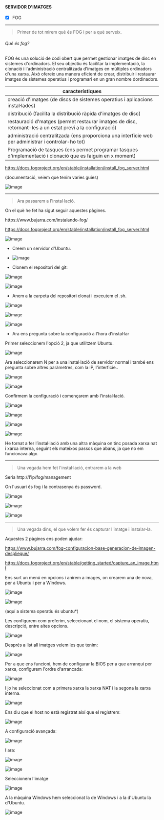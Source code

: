 #### SERVIDOR D'IMATGES 

- [x] FOG

---------------------------------------------------------------------------------------------------------------------------------------------------------------------------------

> Primer de tot mirem què és FOG i per a què serveix.

###### Què és fog?

FOG és una solució de codi obert que permet gestionar imatges de disc en sistemes d'ordinadors. El seu objectiu és facilitar la implementació, la clonació i l'administració centralitzada d'imatges en múltiples ordinadors d'una xarxa. Això ofereix una manera eficient de crear, distribuir i restaurar imatges de sistemes operatius i programari en un gran nombre dordinadors.


| característiques |        
| ---------------- | 
| creació d'imatges (de discs de sistemes operatius i aplicacions instal·lades) | 
| distribució (facilita la distribució ràpida d'imatges de disc) | 
| restauració d'matges (permet restaurar imatges de disc, retornant-les a un estat previ a la configuració) | 
| administració centralitzada (ens proporciona una interficie web per administrar i controlar-ho tot) | 
| Programació de tasques (ens permet programar tasques d'implementació i clonació que es faiguin en x moment) | 


https://docs.fogproject.org/en/stable/installation/install_fog_server.html

(documentació, veiem que tenim varies guies)

![image](https://github.com/sara21h/nose/assets/113586105/01b7d7ac-7256-4a6a-92db-ed7cd0eb39c1)

---------------------------------------------------------------------------------------------------------------------------------------------------------------------------------

> Ara passarem a l'instal·lació.

On el què he fet ha sigut seguir aquestes pàgines.

https://www.bujarra.com/instalando-fog/

https://docs.fogproject.org/en/stable/installation/install_fog_server.html

![image](https://github.com/sara21h/nose/assets/113586105/0124fc7f-1ac0-457f-af91-98d60da43442)

- Creem un servidor d'Ubuntu.
-  ![image](https://github.com/sara21h/nose/assets/113586105/278b8d6e-c2be-4209-a11b-222d6829a54e)

- Clonem el repositori del git:

![image](https://github.com/sara21h/nose/assets/113586105/7e261463-8ac4-402c-9863-ddf57b5c2f23)

![image](https://github.com/sara21h/nose/assets/113586105/eb7c74a3-0e2c-45fb-ac42-0524ebb1d04c)

- Anem a la carpeta del repositori clonat i executem el .sh.  

![image](https://github.com/sara21h/nose/assets/113586105/8f0e88f7-aeb5-41b4-8e2b-899a25706fb5)

![image](https://github.com/sara21h/nose/assets/113586105/8430df9b-3f94-41a3-ad3b-429264aaca47)

![image](https://github.com/sara21h/nose/assets/113586105/1661cced-46c1-4c24-ab86-f5884bdd2f00)

- Ara ens pregunta sobre la configuració a l'hora d'instal·lar

Primer seleccionem l'opció 2, ja que utilitzem Ubuntu.

![image](https://github.com/sara21h/nose/assets/113586105/8e854959-2a26-4115-9301-e2d03bd1cce3)

Ara seleccionarem N per a una instal·lació de servidor normal i també ens pregunta sobre altres paràmetres, com la IP, l'interficie..

![image](https://github.com/sara21h/nose/assets/113586105/2b561aa9-2a06-4107-b219-9a538a060db0)

![image](https://github.com/sara21h/nose/assets/113586105/6827427f-dbfa-4afa-a96b-45561739a69a)

Confirmem la configuració i començarem amb l'instal·lació.

![image](https://github.com/sara21h/nose/assets/113586105/3120d972-e740-4b1f-9ad1-0d99ad7f5064)

![image](https://github.com/sara21h/nose/assets/113586105/81ce32b4-b1c3-439c-aeb4-ce8d9dad7534)

![image](https://github.com/sara21h/nose/assets/113586105/b64424e2-ccd7-4311-9896-900f245edd19)

![image](https://github.com/sara21h/nose/assets/113586105/b2b8cab8-ad17-43e9-9682-832168b51d3a)

He tornat a fer l’instal·lació amb  una altra màquina on tinc posada xarxa nat i xarxa interna, seguint els mateixos passos que abans, ja que no em funcionava algo.

---------------------------------------------------------------------------------------------------------------------------------------------------------------------------------

> Una vegada hem fet l'instal·lació, entrarem a la web

Seria http://l'ip/fog/management

On l'usuari és fog i la contrasenya és password.

![image](https://github.com/sara21h/nose/assets/113586105/60195aeb-71a7-4d05-ac07-b0a037916ff8)

![image](https://github.com/sara21h/nose/assets/113586105/d1b1e045-01c7-46ff-8724-3a6a550a6aa1)

![image](https://github.com/sara21h/nose/assets/113586105/462ccfcd-ac66-40c6-987b-f04c38179957)

---------------------------------------------------------------------------------------------------------------------------------------------------------------------------------

> Una vegada dins, el que volem fer és capturar l'imatge i instalar-la.

Aquestes 2 pàgines ens poden ajudar:

https://www.bujarra.com/fog-configuracion-base-generacion-de-imagen-despliegue/

https://docs.fogproject.org/en/stable/getting_started/capture_an_image.html

Ens surt un menú en opcions i anirem a images, on crearem una de nova, per a Ubuntu i per a Windows.

![image](https://github.com/sara21h/nose/assets/113586105/5df191c4-5c0e-4f2a-9eb9-9a9d88f32e3b)

![image](https://github.com/sara21h/nose/assets/113586105/b1b97287-05a9-4c89-b05f-6d2f1413b028)

(aquí a sistema operatiu és ubuntu*)

Les configurem com preferim, seleccionant el nom, el sistema operatiu, descripció, entre altes opcions.

![image](https://github.com/sara21h/nose/assets/113586105/3bea35da-0ddb-44c1-802e-191613b97ebc)

Després a list all imatges veiem les que tenim:

![image](https://github.com/sara21h/nose/assets/113586105/70862dbd-3e0e-4403-85ab-895b3a4b0522)

Per a que ens funcioni, hem de configurar la BIOS per a que arranqui per xarxa, configurem l'ordre d'arrancada:

![image](https://github.com/sara21h/nose/assets/113586105/5fb0b94a-2d23-40db-8c21-6c760781a23d)

I jo he seleccionat com a primera xarxa la xarxa NAT i la segona la xarxa interna.

![image](https://github.com/sara21h/nose/assets/113586105/30d07933-956b-4a0b-bd9e-8dd0f7ea004a)

Ens diu que el host no està registrat així que el registrem:

![image](https://github.com/sara21h/nose/assets/113586105/3a974039-c6d4-4fcc-9da8-9f42ca3cd087)

A configuració avançada:

![image](https://github.com/sara21h/nose/assets/113586105/34ba14dd-d3b3-4569-b81a-dd2eb1992563)

I ara:

![image](https://github.com/sara21h/nose/assets/113586105/00790497-fd7f-4a0a-8a5c-9237c445c403)

![image](https://github.com/sara21h/nose/assets/113586105/57bd1716-91d5-4578-b471-ed8aeb912460)

Seleccionem l'imatge

![image](https://github.com/sara21h/nose/assets/113586105/85b997b4-e426-4312-aff0-5a1917b35912)

A la màquina Windows hem seleccionat la de Windows i a la d'Ubuntu la d'Ubuntu.

![image](https://github.com/sara21h/nose/assets/113586105/71aef174-d462-4198-bc3c-080da30d4a0d)








